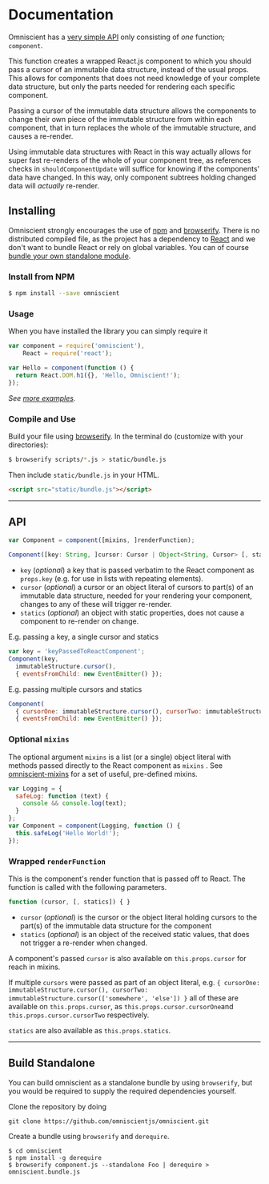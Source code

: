 Documentation
=========

Omniscient has a [very simple API](#api) only consisting of *one* function; `component`.

This function creates a wrapped React.js component to which you should pass a cursor of an immutable data structure, instead of the usual props. This allows for components that does not need knowledge of your complete data structure, but only the parts needed for rendering each specific component.

Passing a cursor of the immutable data structure allows the components to change their own piece of the immutable structure from within each component, that in turn replaces the whole of the immutable structure, and causes a re-render.

Using immutable data structures with React in this way actually allows for super fast re-renders of the whole of your component tree, as references checks in `shouldComponentUpdate` will suffice for knowing if the components' data have changed. In this way, only component subtrees holding changed data will *actually* re-render.

## Installing

Omniscient strongly encourages the use of [npm](https://www.npmjs.org/) and [browserify](http://browserify.org/). There is no distributed compiled file, as the project has a dependency to [React](http://facebook.github.io/react/) and we don't want to bundle React or rely on global variables. You can of course [bundle your own standalone module](#build-standalone).

### Install from NPM

```sh
$ npm install --save omniscient
```

### Usage

When you have installed the library you can simply require it

```js
var component = require('omniscient'),
    React = require('react');

var Hello = component(function () {
  return React.DOM.h1({}, 'Hello, Omniscient!');
});
```

*See [more examples](/examples).*

### Compile and Use

Build your file using [browserify](http://browserify.org/). In the terminal do (customize with your directories):

```sh
$ browserify scripts/*.js > static/bundle.js
```

Then include `static/bundle.js` in your HTML.
```html
<script src="static/bundle.js"></script>
```

---

## API

```js
var Component = component([mixins, ]renderFunction);

Component([key: String, ]cursor: Cursor | Object<String, Cursor> [, statics: Object]);

```
* `key` (*optional*) a key that is passed verbatim to the React component as `props.key` (e.g. for use in lists with repeating elements).
* `cursor` (*optional*) a cursor or an object literal of cursors to part(s) of an immutable data structure, needed for your rendering your component, changes to any of these will trigger re-render.
* `statics` (*optional*) an object with static properties, does not cause a component to re-render on change.

E.g. passing a key, a single cursor and statics

```js
var key = 'keyPassedToReactComponent';
Component(key, 
  immutableStructure.cursor(),
  { eventsFromChild: new EventEmitter() });
```

E.g. passing multiple cursors and statics

```js
Component(
  { cursorOne: immutableStructure.cursor(), cursorTwo: immutableStructure.cursor(['somewhere', 'else']) }, 
  { eventsFromChild: new EventEmitter() });
```


### Optional `mixins`

The optional argument `mixins` is a list (or a single) object literal with methods passed directly to the React component as `mixins` . See [omniscient-mixins](https://github.com/omniscientjs/omniscient-mixins) for a set of useful, pre-defined mixins.

```js
var Logging = {
  safeLog: function (text) {
    console && console.log(text);
  }
};
var Component = component(Logging, function () {
  this.safeLog('Hello World!');
});
```


### Wrapped `renderFunction`

This is the component's render function that is passed off to React. The function is called with the following parameters.

```js
function (cursor, [, statics]) { }
```

* `cursor` (*optional*) is the cursor or the object literal holding cursors to the part(s) of the immutable data structure for the component
* `statics` (*optional*) is an object of the received static values, that does not trigger a re-render when changed.

A component's passed `cursor` is also available on `this.props.cursor` for reach in mixins. 

If multiple `cursors` were passed as part of an object literal, e.g. `{ cursorOne: immutableStructure.cursor(), cursorTwo: immutableStructure.cursor(['somewhere', 'else']) }` all of these are available on `this.props.cursor`, as `this.props.cursor.cursorOne`and `this.props.cursor.cursorTwo` respectively. 

`statics` are also available as `this.props.statics`.

---

## Build Standalone

You can build omniscient as a standalone bundle by using `browserify`, but you would be required to supply the required dependencies yourself.

Clone the repository by doing

```
git clone https://github.com/omniscientjs/omniscient.git
```

Create a bundle using `browserify` and `derequire`.

```
$ cd omniscient
$ npm install -g derequire
$ browserify component.js --standalone Foo | derequire > omniscient.bundle.js
```
